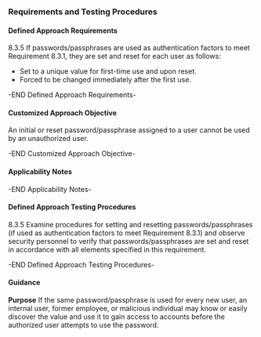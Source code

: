 ### Requirements and Testing Procedures

#### Defined Approach Requirements
8.3.5 If passwords/passphrases are used as authentication factors to meet Requirement 8.3.1, they are set and reset for each user as follows:
- Set to a unique value for first-time use and upon reset.
- Forced to be changed immediately after the first use.

-END Defined Approach Requirements- 
#### Customized Approach Objective
An initial or reset password/passphrase assigned to a user cannot be used by an unauthorized user.

-END Customized Approach Objective- 
#### Applicability Notes



-END Applicability Notes- 
#### Defined Approach Testing Procedures
8.3.5 Examine procedures for setting and resetting passwords/passphrases (if used as authentication factors to meet Requirement 8.3.1) and observe security personnel to verify that passwords/passphrases are set and reset in accordance with all elements specified in this requirement.

-END Defined Approach Testing Procedures- 
#### Guidance
**Purpose**
If the same password/passphrase is used for every new user, an internal user, former employee, or malicious individual may know or easily discover the value and use it to gain access to accounts before the authorized user attempts to use the password.